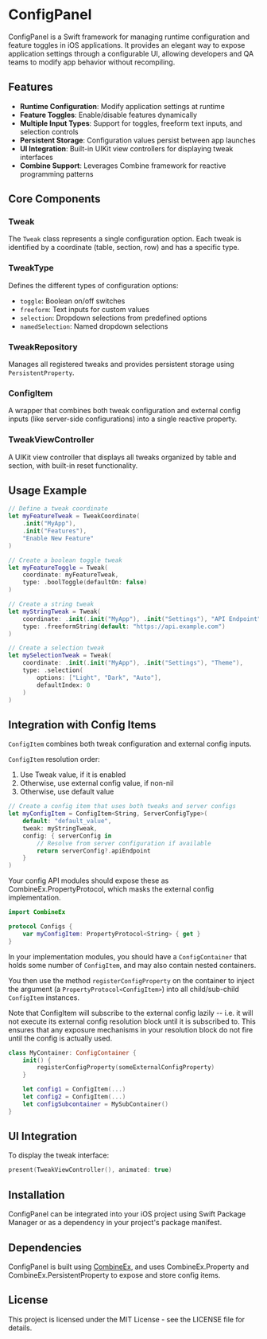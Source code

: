 # ConfigPanel

ConfigPanel is a Swift framework for managing runtime configuration and feature toggles in iOS applications. It provides an elegant way to expose application settings through a configurable UI, allowing developers and QA teams to modify app behavior without recompiling.

## Features

- **Runtime Configuration**: Modify application settings at runtime
- **Feature Toggles**: Enable/disable features dynamically 
- **Multiple Input Types**: Support for toggles, freeform text inputs, and selection controls
- **Persistent Storage**: Configuration values persist between app launches
- **UI Integration**: Built-in UIKit view controllers for displaying tweak interfaces
- **Combine Support**: Leverages Combine framework for reactive programming patterns

## Core Components

### Tweak
The `Tweak` class represents a single configuration option. Each tweak is identified by a coordinate (table, section, row) and has a specific type.

### TweakType
Defines the different types of configuration options:
- `toggle`: Boolean on/off switches
- `freeform`: Text inputs for custom values  
- `selection`: Dropdown selections from predefined options
- `namedSelection`: Named dropdown selections

### TweakRepository
Manages all registered tweaks and provides persistent storage using `PersistentProperty`.

### ConfigItem
A wrapper that combines both tweak configuration and external config inputs (like server-side configurations) into a single reactive property.

### TweakViewController
A UIKit view controller that displays all tweaks organized by table and section, with built-in reset functionality.

## Usage Example

```swift
// Define a tweak coordinate
let myFeatureTweak = TweakCoordinate(
    .init("MyApp"), 
    .init("Features"), 
    "Enable New Feature"
)

// Create a boolean toggle tweak
let myFeatureToggle = Tweak(
    coordinate: myFeatureTweak,
    type: .boolToggle(defaultOn: false)
)

// Create a string tweak
let myStringTweak = Tweak(
    coordinate: .init(.init("MyApp"), .init("Settings"), "API Endpoint"),
    type: .freeformString(default: "https://api.example.com")
)

// Create a selection tweak
let mySelectionTweak = Tweak(
    coordinate: .init(.init("MyApp"), .init("Settings"), "Theme"),
    type: .selection(
        options: ["Light", "Dark", "Auto"],
        defaultIndex: 0
    )
)
```

## Integration with Config Items

`ConfigItem` combines both tweak configuration and external config inputs.

`ConfigItem` resolution order:
1. Use Tweak value, if it is enabled
2. Otherwise, use external config value, if non-nil
3. Otherwise, use default value

```swift
// Create a config item that uses both tweaks and server configs
let myConfigItem = ConfigItem<String, ServerConfigType>(
    default: "default_value",
    tweak: myStringTweak,
    config: { serverConfig in
        // Resolve from server configuration if available
        return serverConfig?.apiEndpoint
    }
)
```

Your config API modules should expose these as CombineEx.PropertyProtocol, which masks the external config implementation.

```swift
import CombineEx

protocol Configs {
    var myConfigItem: PropertyProtocol<String> { get }
}
```

In your implementation modules, you should have a `ConfigContainer` that holds some number of `ConfigItem`, and may also contain nested containers. 

You then use the method `registerConfigProperty` on the container to inject the argument (a `PropertyProtocol<ConfigItem>`) into all child/sub-child `ConfigItem` instances.

Note that ConfigItem will subscribe to the external config lazily -- i.e. it will not execute its external config resolution block until it is subscribed to. This ensures that any exposure mechanisms in your resolution block do not fire until the config is actually used.

```swift
class MyContainer: ConfigContainer {
    init() {
        registerConfigProperty(someExternalConfigProperty)
    }

    let config1 = ConfigItem(...)
    let config2 = ConfigItem(...)
    let configSubcontainer = MySubContainer()
}
```

## UI Integration

To display the tweak interface:

```swift
present(TweakViewController(), animated: true)
```

## Installation

ConfigPanel can be integrated into your iOS project using Swift Package Manager or as a dependency in your project's package manifest.

## Dependencies

ConfigPanel is built using [CombineEx](https://github.com/jmfieldman/CombineEx), and uses CombineEx.Property and CombineEx.PersistentProperty to expose and store config items.

## License

This project is licensed under the MIT License - see the LICENSE file for details.
